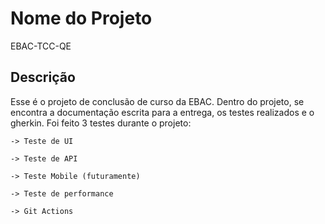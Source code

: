 # Nome do Projeto

EBAC-TCC-QE

## Descrição

Esse é o projeto de conclusão de curso da EBAC.
Dentro do projeto, se encontra a documentação escrita para a entrega, os testes realizados e o gherkin.
Foi feito 3 testes durante o projeto:

    -> Teste de UI

    -> Teste de API

    -> Teste Mobile (futuramente)

    -> Teste de performance

    -> Git Actions
